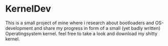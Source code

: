 # KernelDev
This is a small project of mine where i research about bootloaders and OS-development and share my progress in form of a small (yet badly written) Operatingsystem kernel.
feel free to take a look and download my shitty kernel.
